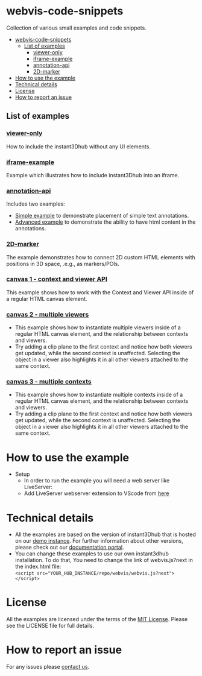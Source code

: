 # webvis-code-snippets

Collection of various small examples and code snippets.

- [webvis-code-snippets](#webvis-code-snippets)
  - [List of examples](#list-of-examples)
    - [viewer-only](#viewer-only)
    - [iframe-example](#iframe-example)
    - [annotation-api](#annotation-api)
    - [2D-marker](#2d-marker)
- [How to use the example](#how-to-use-the-example)
- [Technical details](#technical-details)
- [License](#license)
- [How to report an issue](#how-to-report-an-issue)

## List of examples

### [viewer-only](./viewer-only/)

How to include the instant3Dhub without any UI elements.

### [iframe-example](./iframe-example/)

Example which illustrates how to include instant3Dhub into an iframe.

### [annotation-api](./annotation-api/)

Includes two examples:
- [Simple example](./annotation-api/index.html) to demonstrate placement of simple text annotations. 
- [Advanced example](./annotation-api/annotation_advance.html) to demonstrate the ability to have html content in the annotations.

### [2D-marker](./2D-marker/)

The example demonstrates how to connect 2D custom HTML elements with positions in 3D space, .e.g., as markers/POIs.

### [canvas 1 - context and viewer API](./canvas%201%20-%20context%20and%20viewer%20API/)

This example shows how to work with the Context and Viewer API inside of a regular HTML canvas element.

### [canvas 2 - multiple viewers](./canvas%202%20-%20multiple%20viewers/)

- This example shows how to instantiate multiple viewers inside of a regular HTML canvas element, and the relationship between contexts and viewers.
- Try adding a clip plane to the first context and notice how both viewers get updated, while the second context is unaffected. Selecting the object in a viewer also highlights it in all other viewers attached to the same context.

### [canvas 3 - multiple contexts](./canvas%203%20-%20multiple%20contexts/)

- This example shows how to instantiate multiple contexts inside of a regular HTML canvas element, and the relationship between contexts and viewers.
- Try adding a clip plane to the first context and notice how both viewers get updated, while the second context is unaffected. Selecting the object in a  viewer also highlights it in all other viewers attached to the same context.

# How to use the example

- Setup
  - In order to run the example you will need a web server like LiveServer:
  - Add LiveServer webserver extension to VScode from [here](https://marketplace.visualstudio.com/items?itemName=ritwickdey.LiveServer)

# Technical details

- All the examples are based on the version of instant3Dhub that is hosted on our [demo instance](https://demo.threedy.io). For further information about other versions, please check out our [documentation portal](https://docs.threedy.io).
- You can change these examples to use our own instant3dhub installation. To do that, You need to change the link of webvis.js?next in the index.html file:  
  `<script src="YOUR_HUB_INSTANCE/repo/webvis/webvis.js?next"></script>`

# License

All the examples are licensed under the terms of the [MIT License](./LICENSE). Please see the LICENSE file for full details.

# How to report an issue

For any issues please [contact us](mailto:github-threedy@threedy.io).
